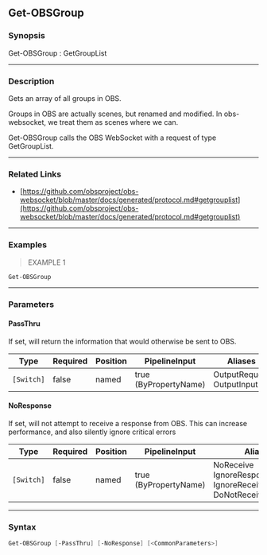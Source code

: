 Get-OBSGroup
------------




### Synopsis
Get-OBSGroup : GetGroupList



---


### Description

Gets an array of all groups in OBS.

Groups in OBS are actually scenes, but renamed and modified. In obs-websocket, we treat them as scenes where we can.


Get-OBSGroup calls the OBS WebSocket with a request of type GetGroupList.



---


### Related Links
* [https://github.com/obsproject/obs-websocket/blob/master/docs/generated/protocol.md#getgrouplist](https://github.com/obsproject/obs-websocket/blob/master/docs/generated/protocol.md#getgrouplist)





---


### Examples
> EXAMPLE 1

```PowerShell
Get-OBSGroup
```


---


### Parameters
#### **PassThru**

If set, will return the information that would otherwise be sent to OBS.






|Type      |Required|Position|PipelineInput        |Aliases                      |
|----------|--------|--------|---------------------|-----------------------------|
|`[Switch]`|false   |named   |true (ByPropertyName)|OutputRequest<br/>OutputInput|



#### **NoResponse**

If set, will not attempt to receive a response from OBS.
This can increase performance, and also silently ignore critical errors






|Type      |Required|Position|PipelineInput        |Aliases                                                                |
|----------|--------|--------|---------------------|-----------------------------------------------------------------------|
|`[Switch]`|false   |named   |true (ByPropertyName)|NoReceive<br/>IgnoreResponse<br/>IgnoreReceive<br/>DoNotReceiveResponse|





---


### Syntax
```PowerShell
Get-OBSGroup [-PassThru] [-NoResponse] [<CommonParameters>]
```
